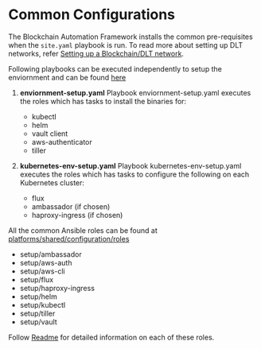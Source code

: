# Common Configurations
The Blockchain Automation Framework installs the common pre-requisites when the `site.yaml` playbook is run. To read more about setting up
DLT networks, refer [Setting up a Blockchain/DLT network](../operations/setting_dlt).

Following playbooks can be executed independently to setup the enviornment and can be found [here](https://github.com/hyperledger-labs/blockchain-automation-framework/tree/master/platforms/shared/configuration)

1. **enviornment-setup.yaml**
Playbook enviornment-setup.yaml executes the roles which has tasks to install the binaries for:

    * kubectl
    * helm
    * vault client
    * aws-authenticator
    * tiller

2. **kubernetes-env-setup.yaml**
Playbook kubernetes-env-setup.yaml executes the roles which has tasks to configure the following on each Kubernetes cluster:

    * flux
    * ambassador    (if chosen)
    * haproxy-ingress   (if chosen)

All the common Ansible roles can be found at [platforms/shared/configuration/roles](https://github.com/hyperledger-labs/blockchain-automation-framework/tree/master/platforms/shared/configuration/roles)

* setup/ambassador
* setup/aws-auth
* setup/aws-cli
* setup/flux
* setup/haproxy-ingress
* setup/helm
* setup/kubectl
* setup/tiller
* setup/vault

Follow [Readme](https://github.com/hyperledger-labs/blockchain-automation-framework/tree/master/platforms/shared/configuration/roles/) for detailed information on each of these roles.
